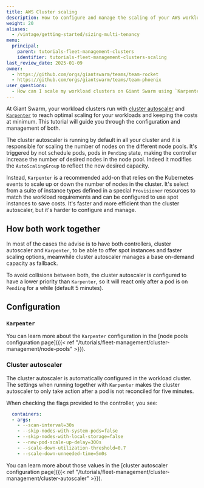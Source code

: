 ```yaml
---
title: AWS Cluster scaling
description: How to configure and manage the scaling of your AWS workload clusters on Giant Swarm.
weight: 20
aliases:
  - /vintage/getting-started/sizing-multi-tenancy
menu:
  principal:
    parent: tutorials-fleet-management-clusters
    identifier: tutorials-fleet-management-clusters-scaling
last_review_date: 2025-01-09
owner:
  - https://github.com/orgs/giantswarm/teams/team-rocket
  - https://github.com/orgs/giantswarm/teams/team-phoenix
user_questions:
  - How can I scale my workload clusters on Giant Swarm using `Karpenter` and cluster autoscaler?
---
```


At Giant Swarm, your workload clusters run with [cluster autoscaler](https://github.com/kubernetes/autoscaler) and [`Karpenter`](https://karpenter.sh/) to reach optimal scaling for your workloads and keeping the costs at minimum. This tutorial will guide you through the configuration and management of both.

The cluster autoscaler is running by default in all your cluster and it is responsible for scaling the number of nodes on the different node pools. It's triggered by not schedule pods, pods in `Pending` state, making the controller increase the number of desired nodes in the node pool. Indeed it modifies the `AutoScalingGroup` to reflect the new desired capacity.

Instead, `Karpenter` is a recommended add-on that relies on the Kubernetes events to scale up or down the number of nodes in the cluster. It's select from a suite of instance types defined in a special `Provisioner` resources to match the workload requirements and can be configured to use spot instances to save costs. It's faster and more efficient than the cluster autoscaler, but it's harder to configure and manage.

## How both work together

In most of the cases the advise is to have both controllers, cluster autoscaler and `Karpenter`, to be able to offer spot instances and faster scaling options, meanwhile cluster autoscaler manages a base on-demand capacity as fallback.

To avoid collisions between both, the cluster autoscaler is configured to have a lower priority than `Karpenter`, so it will react only after a pod is on `Pending` for a while (default 5 minutes).

## Configuration

### `Karpenter`

You can learn more about the `Karpenter` configuration in the [node pools configuration page]({{< ref "/tutorials/fleet-management/cluster-management/node-pools" >}}).

### Cluster autoscaler

The cluster autoscaler is automatically configured in the workload cluster. The settings when running together with `Karpenter` makes the cluster autoscaler to only take action after a pod is not reconciled for five minutes.

When checking the flags provided to the controller, you see:

```yaml
  containers:
  - args:
    - --scan-interval=30s
    - --skip-nodes-with-system-pods=false
    - --skip-nodes-with-local-storage=false
    - --new-pod-scale-up-delay=300s
    - --scale-down-utilization-threshold=0.7
    - --scale-down-unneeded-time=5m0s
```

You can learn more about those values in the [cluster autoscaler configuration page]({{< ref "/tutorials/fleet-management/cluster-management/cluster-autoscaler" >}}).

